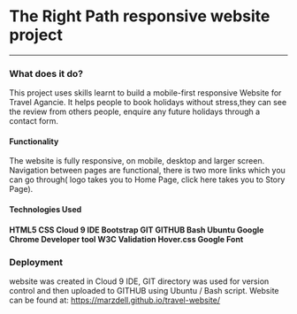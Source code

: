 <h1>The Right Path responsive website project</h1>
<hr>
<h3>What does it do?</h3>
This project uses skills learnt to build a mobile-first responsive Website for Travel Agancie.
It helps people to book holidays without stress,they can see the review from others people, enquire any future holidays through a contact form.

<h4>Functionality</h4>
The website is fully responsive, on mobile, desktop and larger screen.
Navigation between pages are functional, there is two more links which you can go through( logo takes you to Home Page, click here takes you to Story Page).

<h4>Technologies Used<h4>
    HTML5
    CSS
    Cloud 9 IDE
    Bootstrap
    GIT
    GITHUB
    Bash
    Ubuntu
    Google Chrome Developer tool
    W3C Validation
    Hover.css
    Google Font
    
<h3> Deployment</h3>

website was created in Cloud 9 IDE, GIT directory was used for version control and then uploaded to GITHUB using Ubuntu / Bash script.
Website can be found at:
https://marzdell.github.io/travel-website/

<h3></h3>